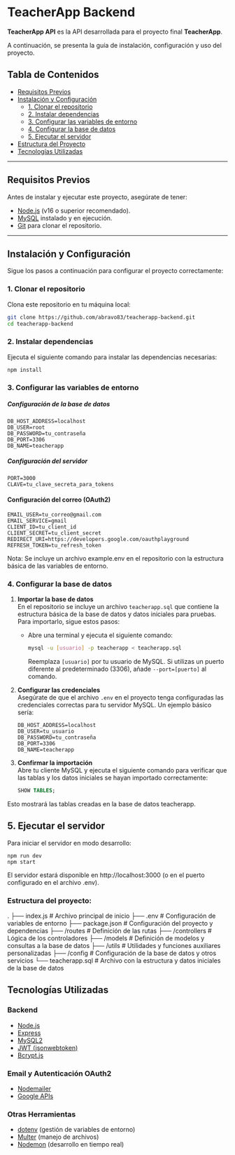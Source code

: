 # TeacherApp Backend

**TeacherApp API** es la API desarrollada para el proyecto final **TeacherApp**. 

A continuación, se presenta la guía de instalación, configuración y uso del proyecto.


## Tabla de Contenidos

- [Requisitos Previos](#requisitos-previos)
- [Instalación y Configuración](#instalación-y-configuración)
  - [1. Clonar el repositorio](#1-clonar-el-repositorio)
  - [2. Instalar dependencias](#2-instalar-dependencias)
  - [3. Configurar las variables de entorno](#3-configurar-las-variables-de-entorno)
  - [4. Configurar la base de datos](#4-configurar-la-base-de-datos)
  - [5. Ejecutar el servidor](#5-ejecutar-el-servidor)
- [Estructura del Proyecto](#estructura-del-proyecto)
- [Tecnologías Utilizadas](#tecnologías-utilizadas)

---


## Requisitos Previos

Antes de instalar y ejecutar este proyecto, asegúrate de tener:

- [Node.js](https://nodejs.org/) (v16 o superior recomendado).
- [MySQL](https://www.mysql.com/) instalado y en ejecución.
- [Git](https://git-scm.com/) para clonar el repositorio.

---

## Instalación y Configuración

Sigue los pasos a continuación para configurar el proyecto correctamente:

### 1. Clonar el repositorio

Clona este repositorio en tu máquina local:

```bash
git clone https://github.com/abravo83/teacherapp-backend.git
cd teacherapp-backend
```

### 2. Instalar dependencias

Ejecuta el siguiente comando para instalar las dependencias necesarias:

```
npm install
```

### 3. Configurar las variables de entorno

##### Configuración de la base de datos
 ```plaintext
DB_HOST_ADDRESS=localhost
DB_USER=root
DB_PASSWORD=tu_contraseña
DB_PORT=3306
DB_NAME=teacherapp
 ```

##### Configuración del servidor
 ```plaintext
PORT=3000
CLAVE=tu_clave_secreta_para_tokens
 ```

#### Configuración del correo (OAuth2)
 ```plaintext
EMAIL_USER=tu_correo@gmail.com
EMAIL_SERVICE=gmail
CLIENT_ID=tu_client_id
CLIENT_SECRET=tu_client_secret
REDIRECT_URI=https://developers.google.com/oauthplayground
REFRESH_TOKEN=tu_refresh_token
 ```

Nota: Se incluye un archivo example.env en el repositorio con la estructura básica de las variables de entorno.

### 4. Configurar la base de datos

1. **Importar la base de datos**  
   En el repositorio se incluye un archivo `teacherapp.sql` que contiene la estructura básica de la base de datos y datos iniciales para pruebas. Para importarlo, sigue estos pasos:

   - Abre una terminal y ejecuta el siguiente comando:
     ```bash
     mysql -u [usuario] -p teacherapp < teacherapp.sql
     ```
     Reemplaza `[usuario]` por tu usuario de MySQL. Si utilizas un puerto diferente al predeterminado (3306), añade `--port=[puerto]` al comando.

2. **Configurar las credenciales**  
   Asegúrate de que el archivo `.env` en el proyecto tenga configuradas las credenciales correctas para tu servidor MySQL. Un ejemplo básico sería:

   ```plaintext
   DB_HOST_ADDRESS=localhost
   DB_USER=tu_usuario
   DB_PASSWORD=tu_contraseña
   DB_PORT=3306
   DB_NAME=teacherapp

3. **Confirmar la importación**  
   Abre tu cliente MySQL y ejecuta el siguiente comando para verificar que las tablas y los datos iniciales se hayan importado correctamente:

   ```sql
   SHOW TABLES;

Esto mostrará las tablas creadas en la base de datos teacherapp.


## 5. Ejecutar el servidor

Para iniciar el servidor en modo desarrollo:

```
npm run dev
npm start
```

El servidor estará disponible en http://localhost:3000 (o en el puerto configurado en el archivo .env).


### Estructura del proyecto:
.
├── index.js               # Archivo principal de inicio
├── .env                   # Configuración de variables de entorno
├── package.json           # Configuración del proyecto y dependencias
├── /routes                # Definición de las rutas
├── /controllers           # Lógica de los controladores
├── /models                # Definición de modelos y consultas a la base de datos
├── /utils                 # Utilidades y funciones auxiliares personalizadas
├── /config                # Configuración de la base de datos y otros servicios
└── teacherapp.sql         # Archivo con la estructura y datos iniciales de la base de datos


## Tecnologías Utilizadas

### Backend
- [Node.js](https://nodejs.org/)
- [Express](https://expressjs.com/)
- [MySQL2](https://www.npmjs.com/package/mysql2)
- [JWT (jsonwebtoken)](https://www.npmjs.com/package/jsonwebtoken)
- [Bcrypt.js](https://www.npmjs.com/package/bcryptjs)

### Email y Autenticación OAuth2
- [Nodemailer](https://nodemailer.com/)
- [Google APIs](https://developers.google.com/identity/protocols/oauth2)

### Otras Herramientas
- [dotenv](https://www.npmjs.com/package/dotenv) (gestión de variables de entorno)
- [Multer](https://www.npmjs.com/package/multer) (manejo de archivos)
- [Nodemon](https://www.npmjs.com/package/nodemon) (desarrollo en tiempo real)
